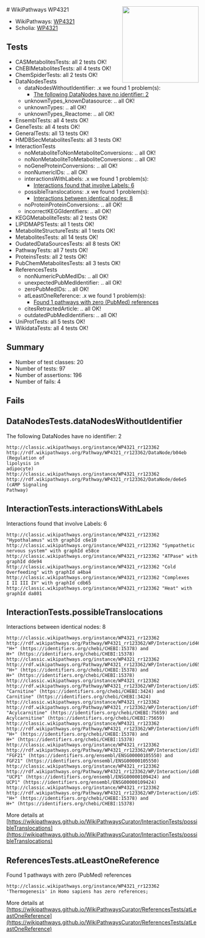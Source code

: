 <img style="float: right; width: 200px" src="https://upload.wikimedia.org/wikipedia/commons/thumb/8/83/Wplogo_with_text_500.png/640px-Wplogo_with_text_500.png" />
# WikiPathways WP4321

* WikiPathways: [WP4321](https://wikipathways.org/pathways/WP4321)
* Scholia: [WP4321](https://scholia.toolforge.org/wikipathways/WP4321)
## Tests
* CASMetabolitesTests: all 2 tests OK!
* ChEBIMetabolitesTests: all 4 tests OK!
* ChemSpiderTests: all 2 tests OK!
* DataNodesTests
    * dataNodesWithoutIdentifier: .x we found 1 problem(s):
        * [The following DataNodes have no identifier: 2](#d2d32fa1)
    * unknownTypes_knownDatasource: .. all OK!
    * unknownTypes: .. all OK!
    * unknownTypes_Reactome: .. all OK!
* EnsemblTests: all 4 tests OK!
* GeneTests: all 4 tests OK!
* GeneralTests: all 13 tests OK!
* HMDBSecMetabolitesTests: all 3 tests OK!
* InteractionTests
    * noMetaboliteToNonMetaboliteConversions: .. all OK!
    * noNonMetaboliteToMetaboliteConversions: .. all OK!
    * noGeneProteinConversions: .. all OK!
    * nonNumericIDs: .. all OK!
    * interactionsWithLabels: .x we found 1 problem(s):
        * [Interactions found that involve Labels: 6](#630d267d)
    * possibleTranslocations: .x we found 1 problem(s):
        * [Interactions between identical nodes: 8](#1c11820d)
    * noProteinProteinConversions: .. all OK!
    * incorrectKEGGIdentifiers: .. all OK!
* KEGGMetaboliteTests: all 2 tests OK!
* LIPIDMAPSTests: all 1 tests OK!
* MetaboliteStructureTests: all 1 tests OK!
* MetabolitesTests: all 14 tests OK!
* OudatedDataSourcesTests: all 8 tests OK!
* PathwayTests: all 7 tests OK!
* ProteinsTests: all 2 tests OK!
* PubChemMetabolitesTests: all 3 tests OK!
* ReferencesTests
    * nonNumericPubMedIDs: .. all OK!
    * unexpectedPubMedIdentifier: .. all OK!
    * zeroPubMedIDs: .. all OK!
    * atLeastOneReference: .x we found 1 problem(s):
        * [Found 1 pathways with zero (PubMed) references](#d0a459f0)
    * citesRetractedArticle: .. all OK!
    * outdatedPubMedIdentifiers: .. all OK!
* UniProtTests: all 5 tests OK!
* WikidataTests: all 4 tests OK!


## Summary

* Number of test classes: 20
* Number of tests: 97
* Number of assertions: 196
* Number of fails: 4

## Fails

<a name="d2d32fa1" />

## DataNodesTests.dataNodesWithoutIdentifier

The following DataNodes have no identifier: 2
```
http://classic.wikipathways.org/instance/WP4321_rr123362 http://rdf.wikipathways.org/Pathway/WP4321_rr123362/DataNode/b04eb (Regulation of
lipolysis in 
adipocyte)
http://classic.wikipathways.org/instance/WP4321_rr123362 http://rdf.wikipathways.org/Pathway/WP4321_rr123362/DataNode/de6e5 (cAMP Signaling
Pathway)
```

<a name="630d267d" />

## InteractionTests.interactionsWithLabels

Interactions found that involve Labels: 6
```
http://classic.wikipathways.org/instance/WP4321_rr123362 "Hypothalamus" with graphId c6e10
http://classic.wikipathways.org/instance/WP4321_rr123362 "Sympathetic nervous system" with graphId e58ce
http://classic.wikipathways.org/instance/WP4321_rr123362 "ATPase" with graphId dde94
http://classic.wikipathways.org/instance/WP4321_rr123362 "Cold
Overfeeding" with graphId a4ba4
http://classic.wikipathways.org/instance/WP4321_rr123362 "Complexes
I II III IV" with graphId cdb65
http://classic.wikipathways.org/instance/WP4321_rr123362 "Heat" with graphId da801
```

<a name="1c11820d" />

## InteractionTests.possibleTranslocations

Interactions between identical nodes: 8
```
http://classic.wikipathways.org/instance/WP4321_rr123362 http://rdf.wikipathways.org/Pathway/WP4321_rr123362/WP/Interaction/id46a8e9e5 "H+" (https://identifiers.org/chebi/CHEBI:15378) and 
H+" (https://identifiers.org/chebi/CHEBI:15378)
http://classic.wikipathways.org/instance/WP4321_rr123362 http://rdf.wikipathways.org/Pathway/WP4321_rr123362/WP/Interaction/id655271cc "H+" (https://identifiers.org/chebi/CHEBI:15378) and 
H+" (https://identifiers.org/chebi/CHEBI:15378)
http://classic.wikipathways.org/instance/WP4321_rr123362 http://rdf.wikipathways.org/Pathway/WP4321_rr123362/WP/Interaction/id57294529 "Carnitine" (https://identifiers.org/chebi/CHEBI:3424) and 
Carnitine" (https://identifiers.org/chebi/CHEBI:3424)
http://classic.wikipathways.org/instance/WP4321_rr123362 http://rdf.wikipathways.org/Pathway/WP4321_rr123362/WP/Interaction/idff31b704 "Acylcarnitine" (https://identifiers.org/chebi/CHEBI:75659) and 
Acylcarnitine" (https://identifiers.org/chebi/CHEBI:75659)
http://classic.wikipathways.org/instance/WP4321_rr123362 http://rdf.wikipathways.org/Pathway/WP4321_rr123362/WP/Interaction/idf871240e "H+" (https://identifiers.org/chebi/CHEBI:15378) and 
H+" (https://identifiers.org/chebi/CHEBI:15378)
http://classic.wikipathways.org/instance/WP4321_rr123362 http://rdf.wikipathways.org/Pathway/WP4321_rr123362/WP/Interaction/id193a33aa "FGF21" (https://identifiers.org/ensembl/ENSG00000105550) and 
FGF21" (https://identifiers.org/ensembl/ENSG00000105550)
http://classic.wikipathways.org/instance/WP4321_rr123362 http://rdf.wikipathways.org/Pathway/WP4321_rr123362/WP/Interaction/iddb8c0b62 "UCP1" (https://identifiers.org/ensembl/ENSG00000109424) and 
UCP1" (https://identifiers.org/ensembl/ENSG00000109424)
http://classic.wikipathways.org/instance/WP4321_rr123362 http://rdf.wikipathways.org/Pathway/WP4321_rr123362/WP/Interaction/id574106d "H+" (https://identifiers.org/chebi/CHEBI:15378) and 
H+" (https://identifiers.org/chebi/CHEBI:15378)
```

More details at [https://wikipathways.github.io/WikiPathwaysCurator/InteractionTests/possibleTranslocations](https://wikipathways.github.io/WikiPathwaysCurator/InteractionTests/possibleTranslocations)

<a name="d0a459f0" />

## ReferencesTests.atLeastOneReference

Found 1 pathways with zero (PubMed) references
```
http://classic.wikipathways.org/instance/WP4321_rr123362 'Thermogenesis' in Homo sapiens has zero references; 
```

More details at [https://wikipathways.github.io/WikiPathwaysCurator/ReferencesTests/atLeastOneReference](https://wikipathways.github.io/WikiPathwaysCurator/ReferencesTests/atLeastOneReference)

